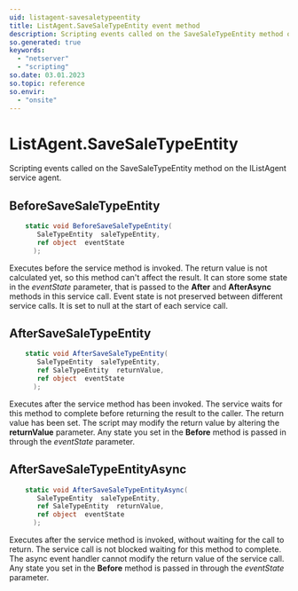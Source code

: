 ```yaml
---
uid: listagent-savesaletypeentity
title: ListAgent.SaveSaleTypeEntity event method
description: Scripting events called on the SaveSaleTypeEntity method on the ListAgent service agent.
so.generated: true
keywords:
  - "netserver"
  - "scripting"
so.date: 03.01.2023
so.topic: reference
so.envir:
  - "onsite"
---
```

# ListAgent.SaveSaleTypeEntity

Scripting events called on the <see cref='M:SuperOffice.CRM.Services.IListAgent.SaveSaleTypeEntity'>SaveSaleTypeEntity</see> method on the <see cref='IListAgent'>IListAgent</see>  service agent.

## BeforeSaveSaleTypeEntity
```cs
    static void BeforeSaveSaleTypeEntity(
       SaleTypeEntity  saleTypeEntity,
       ref object  eventState
      );
```
Executes before the service method is invoked.
The return value is not calculated yet, so this method can't affect the result.
It can store some state in the *eventState* parameter, that is passed to the **After** and **AfterAsync** methods in this service call.
Event state is not preserved between different service calls. It is set to null at the start of each service call.
## AfterSaveSaleTypeEntity
```cs
    static void AfterSaveSaleTypeEntity(
       SaleTypeEntity  saleTypeEntity,
       ref SaleTypeEntity  returnValue,
       ref object  eventState
      );
```
Executes after the service method has been invoked. The service waits for this method to complete before returning the result to the caller.
The return value has been set. The script may modify the return value by altering the **returnValue** parameter.
Any state you set in the **Before** method is passed in through the *eventState* parameter.
## AfterSaveSaleTypeEntityAsync
```cs
    static void AfterSaveSaleTypeEntityAsync(
       SaleTypeEntity  saleTypeEntity,
       ref SaleTypeEntity  returnValue,
       ref object  eventState
      );
```
Executes after the service method is invoked, without waiting for the call to return.
The service call is not blocked waiting for this method to complete.
The async event handler cannot modify the return value of the service call.
Any state you set in the **Before** method is passed in through the *eventState* parameter.

